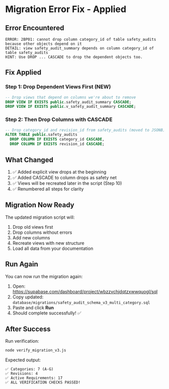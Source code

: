 # Migration Error Fix - Applied

## Error Encountered
```
ERROR: 2BP01: cannot drop column category_id of table safety_audits 
because other objects depend on it
DETAIL: view safety_audit_summary depends on column category_id of table safety_audits
HINT: Use DROP ... CASCADE to drop the dependent objects too.
```

## Fix Applied

### Step 1: Drop Dependent Views First (NEW)
```sql
-- Drop views that depend on columns we're about to remove
DROP VIEW IF EXISTS public.safety_audit_summary CASCADE;
DROP VIEW IF EXISTS public.v_safety_audit_summary CASCADE;
```

### Step 2: Then Drop Columns with CASCADE
```sql
-- Drop category_id and revision_id from safety_audits (moved to JSONB)
ALTER TABLE public.safety_audits 
  DROP COLUMN IF EXISTS category_id CASCADE,
  DROP COLUMN IF EXISTS revision_id CASCADE;
```

## What Changed

1. ✅ Added explicit view drops at the beginning
2. ✅ Added CASCADE to column drops as safety net
3. ✅ Views will be recreated later in the script (Step 10)
4. ✅ Renumbered all steps for clarity

## Migration Now Ready

The updated migration script will:
1. Drop old views first
2. Drop columns without errors
3. Add new columns
4. Recreate views with new structure
5. Load all data from your documentation

## Run Again

You can now run the migration again:
1. Open: https://supabase.com/dashboard/project/wbzzvchjdqtzxwwquogl/sql
2. Copy updated: `database/migrations/safety_audit_schema_v3_multi_category.sql`
3. Paste and click **Run**
4. Should complete successfully! ✅

## After Success

Run verification:
```bash
node verify_migration_v3.js
```

Expected output:
```
✅ Categories: 7 (A-G)
✅ Revisions: 4
✅ Active Requirements: 17
✅ ALL VERIFICATION CHECKS PASSED!
```
